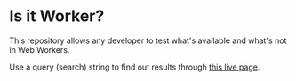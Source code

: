 # Is it Worker?

This repository allows any developer to test what's available and what's not in Web Workers.

Use a query (search) string to find out results through [this live page](https://webreflection.github.io/is-it-worker/?TextDecoder).
